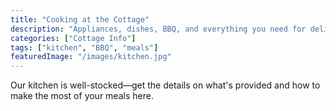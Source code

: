 ```yaml
---
title: "Cooking at the Cottage"
description: "Appliances, dishes, BBQ, and everything you need for delicious meals."
categories: ["Cottage Info"]
tags: ["kitchen", "BBQ", "meals"]
featuredImage: "/images/kitchen.jpg"
---
```


Our kitchen is well-stocked—get the details on what's provided and how to make the most of your meals here. 